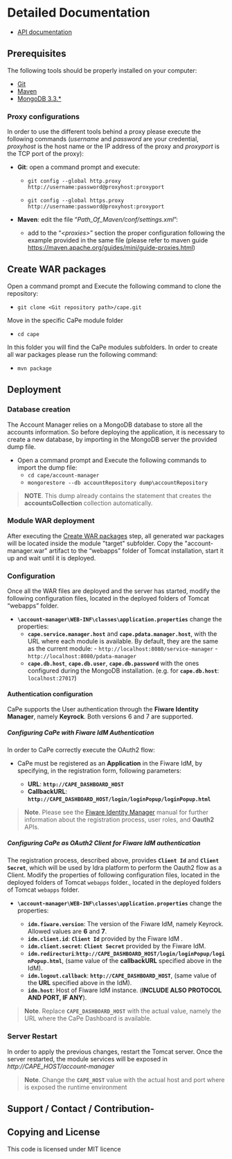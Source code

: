 
# Detailed Documentation
- [API documentation](api/)

## Prerequisites

The following tools should be properly installed on your computer:

-   [Git](https://git-scm.com/downloads)
-   [Maven](https://maven.apache.org/download.cgi)
-   [MongoDB 3.3.*](https://www.mongodb.com/download-center#community)

### Proxy configurations

In order to use the different tools behind a proxy please execute the following commands (*username* and *password* are your credential, *proxyhost* is the host name or the IP address of the proxy and *proxyport* is the TCP port of the proxy):

-   **Git**: open a command prompt and execute:

    -   `git config --global http.proxy http://username:password@proxyhost:proxyport`

    -   `git config --global https.proxy http://username:password@proxyhost:proxyport`
    
-   **Maven**: edit the file “*Path\_Of\_Maven/conf/settings.xml*”:
    -   add to the “*&lt;proxies&gt;*” section the proper configuration following the example provided in the same file (please refer to maven guide https://maven.apache.org/guides/mini/guide-proxies.html)

## Create WAR packages

Open a command prompt and Execute the following command to clone the
repository:

-   `git clone <Git repository path>/cape.git`

Move in the specific CaPe module folder

-   `cd cape`

In this folder you will find the CaPe modules subfolders. In order to create all war packages please run the following command:

-   `mvn package`

## Deployment

### Database creation

The Account Manager relies on a MongoDB database to store all the accounts information.
So before deploying the application, it is necessary to create a new database, by importing in the MongoDB server the provided dump file.
- Open a command prompt and Execute the following commands to import the dump file:
    - `cd cape/account-manager`
    - `mongorestore --db accountRepository dump\accountRepository`

> **NOTE**. This dump already contains the statement that creates the **accountsCollection** collection automatically.


### Module WAR deployment
After executing the [Create WAR packages](#create-war-packages) step, all generated war packages will be located inside the module "target" subfolder. Copy the "account-manager.war" artifact to the “webapps” folder of Tomcat installation, start it up and wait until it is deployed.

### Configuration

Once all the WAR files are deployed and the server has started, modify the following configuration files, located in the deployed folders of Tomcat “webapps” folder.

-   **`\account-manager\WEB-INF\classes\application.properties`** change the properties:
    -  **`cape.service.manager.host`** and **`cape.pdata.manager.host`**, with the URL where each module is available. By default, they are the same as the current module: 
            - `http://localhost:8080/service-manager`
            - `http://localhost:8080/pdata-manager`
    - **`cape.db.host`**, **`cape.db.user`**, **`cape.db.password`** with the ones configured during the MongoDB installation. (e.g. for **`cape.db.host`**: `localhost:27017`)

#### Authentication configuration
CaPe supports the User authentication through the **Fiware Identity Manager**, namely **Keyrock**. Both versions 6 and 7 are supported.

##### Configuring CaPe with Fiware IdM Authentication

In order to CaPe correctly execute the OAuth2 flow:

-   CaPe must be registered as an **Application** in the Fiware IdM, by specifying, in the registration form, following parameters:

    -   **URL**: **`http://CAPE_DASHBOARD_HOST`**
    -   **CallbackURL**: **`http://CAPE_DASHBOARD_HOST/login/loginPopup/loginPopup.html`**

> **Note**. Please see the [Fiware Identity Manager](https://fiware-idm.readthedocs.io/en/latest/api/#def-apiOAuth) manual for further information about the registration process, user roles, and **Oauth2** APIs.

##### Configuring CaPe as OAuth2 Client for Fiware IdM authentication

The registration process, described above, provides **`Client Id`** and **`Client Secret`**, which will be used by Idra platform to perform the Oauth2 flow as a Client. Modify the properties of following configuration files, located in the deployed folders of Tomcat `webapps` folder., located in the deployed folders of Tomcat `webapps` folder.

-  **`\account-manager\WEB-INF\classes\application.properties`** change the properties:

     -   **`idm.fiware.version`**: The version of the Fiware IdM, namely Keyrock.
         Allowed values are **6** and **7**.
    -   **`idm.client.id`**: **`Client Id`** provided by the Fiware IdM .
    -   **`idm.client.secret`**: **`Client Secret`** provided by the Fiware IdM.
    -   **`idm.redirecturi`**:**`http://CAPE_DASHBOARD_HOST/login/loginPopup/loginPopup.html`**,
        (same value of the **callbackURL** specified above in the IdM).
    -   **`idm.logout.callback`**: **`http://CAPE_DASHBOARD_HOST`**,
        (same value of the **URL** specified above in the IdM).
    -   **`idm.host`**: Host of Fiware IdM instance. (**INCLUDE ALSO PROTOCOL AND PORT,
        IF ANY**).

> **Note**. Replace **`CAPE_DASHBOARD_HOST`** with the actual value, namely the URL where the CaPe Dashboard is available.




### Server Restart 

In order to apply the previous changes, restart the Tomcat server. Once the server restarted, the module services will be exposed in *http://CAPE_HOST/account-manager*

> **Note**. Change the **`CAPE_HOST`** value with the actual host and port where is exposed the runtime environment

## Support / Contact / Contribution-



## Copying and License

This code is licensed under MIT licence
